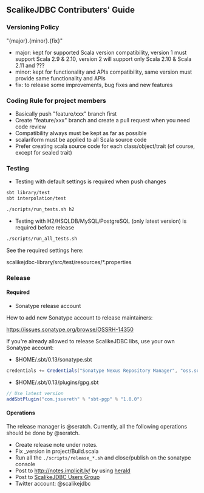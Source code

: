 ## ScalikeJDBC Contributers' Guide

### Versioning Policy

"{major}.{minor}.{fix}"

- major: kept for supported Scala version compatibility, version 1 must support Scala 2.9 & 2.10, version 2 will support only Scala 2.10 & Scala 2.11 and ???
- minor: kept for functionality and APIs compatibility, same version must provide same functionality and APIs
- fix: to release some improvements, bug fixes and new features

### Coding Rule for project members

- Basically push "feature/xxx" branch first
- Create "feature/xxx" branch and create a pull request when you need code review
- Compatibility always must be kept as far as possible
- scalariform must be applied to all Scala source code
- Prefer creating scala source code for each class/object/trait (of course, except for sealed trait)

### Testing

- Testing with default settings is required when push changes

```sh
sbt library/test
sbt interpolation/test

./scripts/run_tests.sh h2
```

- Testing with H2/HSQLDB/MySQL/PostgreSQL (only latest version) is required before release

```sh
./scripts/run_all_tests.sh
```

See the required settings here:

scalikejdbc-library/src/test/resources/*.properties

### Release

#### Required

- Sonatype release account

How to add new Sonatype account to release maintainers:

https://issues.sonatype.org/browse/OSSRH-14350

If you're already allowed to release ScalikeJDBC libs, use your own Sonatype account:

- $HOME/.sbt/0.13/sonatype.sbt

``` scala
credentials += Credentials("Sonatype Nexus Repository Manager", "oss.sonatype.org", "xxx", "yyy")
```

- $HOME/.sbt/0.13/plugins/gpg.sbt

```scala
// Use latest version
addSbtPlugin("com.jsuereth" % "sbt-pgp" % "1.0.0")
```

#### Operations

The release manager is @seratch. Currently, all the following operations should be done by @seratch.

- Create release note under notes.
- Fix _version in project/Build.scala
- Run all the `./scripts/release_*.sh` and close/publish on the sonatype console
- Post to http://notes.implicit.ly/ by using [herald](https://github.com/n8han/herald)
- Post to [ScalikeJDBC Users Group](https://groups.google.com/forum/#!forum/scalikejdbc-users-group)
- Twitter account: @scalikejdbc

